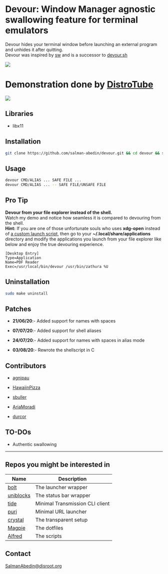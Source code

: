 # Devour: Window Manager agnostic swallowing feature for terminal emulators

Devour hides your terminal window before launching an external program and unhides it after quitting.  
Devour was inspired by
[sw](https://github.com/ronniedroid/.dotfiles/blob/master/Scripts/sw)
and is a successor to
[devour.sh](https://github.com/salman-abedin/devour.sh)

![](demo/preview.gif)

# Demonstration done by [DistroTube](https://www.youtube.com/channel/UCVls1GmFKf6WlTraIb_IaJg)

[![](demo/youtube.png)](https://www.youtube.com/watch?v=mBNLzHcUtTo&t=5m22s)

## Libraries

-  libx11

## Installation

```sh
git clone https://github.com/salman-abedin/devour.git && cd devour && sudo make install
```

## Usage

```sh
devour CMD/ALIAS ... SAFE FILE ...
devour CMD/ALIAS ... -- SAFE FILE/UNSAFE FILE
```

## Pro Tip

**Devour from your file explorer instead of the shell.**  
Watch my demo and notice how seamless it is compared to devouring from the shell.  
**Hint:** If you are one of those unfortunate souls who uses **xdg-open** instead of
[a custom launch script](https://gist.github.com/salman-abedin/6f52c52e465d89d489f9ea8d891c7332),
then go to your **~/.local/share/applications** directory and modify the applications you launch from your file explorer like below and enjoy the true devouring experience.

```
[Desktop Entry]
Type=Application
Name=PDF Reader
Exec=/usr/local/bin/devour /usr/bin/zathura %U
```

## Uninstallation

```sh
sudo make uninstall
```

## Patches

-  **21/06/20**:- Added support for names with spaces

-  **07/07/20**:- Added support for shell aliases

-  **24/07/20**:- Added support for names with spaces in alias mode

-  **03/08/20**:- Rewrote the shellscript in C

## Contributors

-  [agnipau](https://github.com/agnipau)

-  [HawaiinPizza](https://github.com/HawaiinPizza)

-  [sbuller](https://github.com/sbuller)

-  [AriaMoradi](https://github.com/AriaMoradi)

-  [durcor](https://github.com/durcor)

## TO-DOs

-  Authentic swallowing

---

## Repos you might be interested in

| Name                                                    | Description                     |
| ------------------------------------------------------- | ------------------------------- |
| [bolt](https://github.com/salman-abedin/bolt)           | The launcher wrapper            |
| [uniblocks](https://github.com/salman-abedin/uniblocks) | The status bar wrapper          |
| [tide](https://github.com/salman-abedin/tide)           | Minimal Transmission CLI client |
| [puri](https://github.com/salman-abedin/puri)           | Minimal URL launcher            |
| [crystal](https://github.com/salman-abedin/crystal)     | The transparent setup           |
| [Magpie](https://github.com/salman-abedin/magpie)       | The dotfiles                    |
| [Alfred](https://github.com/salman-abedin/alfred)       | The scripts                     |

## Contact

SalmanAbedin@disroot.org

